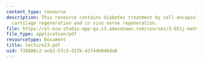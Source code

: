 ```yaml
---
content_type: resource
description: This resource contains diabetes treatment by cell encapsulation, in vitro
  cartilage regeneration and in vivo nerve regeneration.
file: https://ol-ocw-studio-app-qa.s3.amazonaws.com/courses/3-051j-materials-for-biomedical-applications-spring-2006/f35886c2acb257c2d1fb42f44b046da0_lecture23.pdf
file_type: application/pdf
resourcetype: Document
title: lecture23.pdf
uid: f35886c2-acb2-57c2-d1fb-42f44b046da0
---
```


